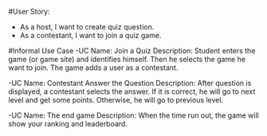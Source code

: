 #User Story:
- As a host, I want to create quiz question.
- As a contestant, I want to join a quiz game.

#Informal Use Case
-UC Name:  Join a Quiz
	Description: Student enters the game (or game site) and identifies himself.
	Then he selects the  game he want to join. The game adds a user as a contestant.

-UC Name:  Contestant Answer the Question
	Description: After question is displayed, a contestant selects the answer. If it is correct, he will go to next level and get some points. Otherwise, he will go to previous level.

-UC Name: The end game
	Description: When the time run out, the game will show your ranking and leaderboard.